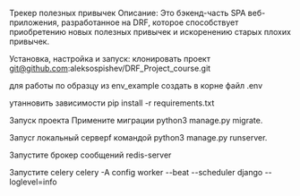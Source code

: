 Трекер полезных привычек
Описание:
Это бэкенд-часть SPA веб-приложения, разработанное на DRF, которое способствует приобретению новых полезных привычек и искоренению старых плохих привычек.

Установка, настройка и запуск:
клонировать проект git@github.com:aleksospishev/DRF_Project_course.git


для работы по образцу из env_example создать в корне файл   .env

утанновить зависимости 
pip install -r requirements.txt

Запуск проекта
Примените миграции python3 manage.py migrate.

Запусr локальный серверf командой python3 manage.py runserver.

Запустите брокер сообщений redis-server

Запустите celery celery -A config worker --beat --scheduler django --loglevel=info

